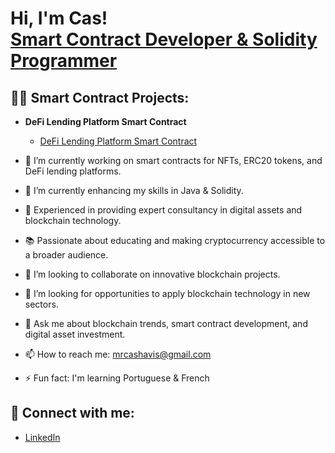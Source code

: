 <h1>Hi, I'm Cas! <br/><a href="https://github.com/1smartcontractguy">Smart Contract Developer & Solidity Programmer</a></h1>

<h2>👨‍💻 Smart Contract Projects:</h2>

- <b>DeFi Lending Platform Smart Contract</b>
  - [DeFi Lending Platform Smart Contract](https://github.com/Solidity-Innovations/smart-contract-projects/blob/main/DeFi%20Lending%20Platform%20Smart%20Contract)

- 🔭 I’m currently working on smart contracts for NFTs, ERC20 tokens, and DeFi lending platforms.
- 🌱 I’m currently enhancing my skills in Java & Solidity.
- 💼 Experienced in providing expert consultancy in digital assets and blockchain technology.
- 📚 Passionate about educating and making cryptocurrency accessible to a broader audience.

- 👯 I’m looking to collaborate on innovative blockchain projects.
- 🤔 I’m looking for opportunities to apply blockchain technology in new sectors.
- 💬 Ask me about blockchain trends, smart contract development, and digital asset investment.
- 📫 How to reach me: mrcashavis@gmail.com
- ⚡ Fun fact: I'm learning Portuguese & French

<h2> 🤳 Connect with me:</h2>

- [LinkedIn](https://linkedin.com/in/cashavis)

<!--
Here are some ideas to get you started:

- 👯 I’m looking to collaborate on innovative blockchain projects.
- 🤔 I’m looking for opportunities to apply blockchain technology in new sectors.
- 💬 Ask me about blockchain trends, smart contract development, and digital asset investment.
- 📫 How to reach me: mrcashavis@gmail.com
- 😄 Pronouns: [Your Pronouns]
- ⚡ Fun fact: I'm learning Portuguese & French
-->
